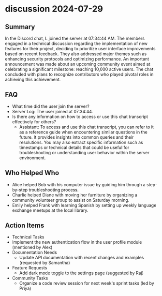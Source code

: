 # discussion 2024-07-29

## Summary

In the Discord chat, L joined the server at 07:34:44 AM. The members engaged in a technical discussion regarding the
implementation of new features for their project, deciding to prioritize user interface improvements based on recent
feedback. They also addressed major themes such as enhancing security protocols and optimizing performance. An important
announcement was made about an upcoming community event aimed at celebrating a significant milestone: reaching 10,000
active users. The chat concluded with plans to recognize contributors who played pivotal roles in achieving this
achievement.

## FAQ

- What time did the user join the server?
- Server Log: The user joined at 07:34:44.
- Is there any information on how to access or use this chat transcript effectively for others?
    - Assistant: To access and use this chat transcript, you can refer to it as a reference guide when encountering
      similar questions in the future. It provides insights into common queries and their resolutions. You may also
      extract specific information such as timestamps or technical details that could be useful for troubleshooting or
      understanding user behavior within the server environment.

## Who Helped Who

- Alice helped Bob with his computer issue by guiding him through a step-by-step troubleshooting process.
- Charlie helped Diane with moving her furniture by organizing a community volunteer group to assist on Saturday morning.
- Emily helped Frank with learning Spanish by setting up weekly language exchange meetups at the local library.

## Action Items

- Technical Tasks
- Implement the new authentication flow in the user profile module (mentioned by Alex)
- Documentation Needs
    - Update API documentation with recent changes and examples (requested by Samantha)
- Feature Requests
    - Add dark mode toggle to the settings page (suggested by Raj)
- Community Tasks
    - Organize a code review session for next week's sprint tasks (led by Priya)
